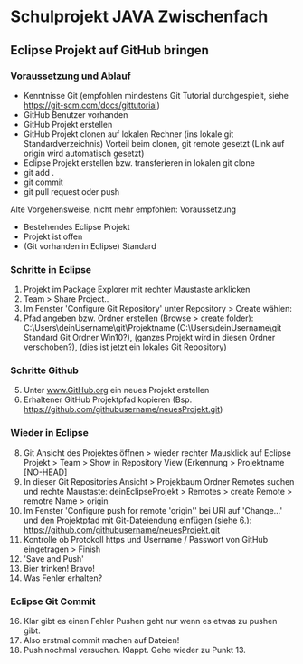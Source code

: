 # Schulprojekt JAVA Zwischenfach
## Eclipse Projekt auf GitHub bringen
### Voraussetzung und Ablauf
* Kenntnisse Git (empfohlen mindestens Git Tutorial durchgespielt, siehe https://git-scm.com/docs/gittutorial)
* GitHub Benutzer vorhanden
* GitHub Projekt erstellen
* GitHub Projekt clonen auf lokalen Rechner (ins lokale git Standardverzeichnis) Vorteil beim clonen, git remote gesetzt (Link auf origin wird automatisch gesetzt)
* Eclipse Projekt erstellen bzw. transferieren in lokalen git clone
* git add .
* git commit
* git pull request oder push

Alte Vorgehensweise, nicht mehr empfohlen:
Voraussetzung
- Bestehendes Eclipse Projekt
- Projekt ist offen
- (Git vorhanden in Eclipse) Standard

### Schritte in Eclipse
1. Projekt im Package Explorer mit rechter Maustaste anklicken
2. Team > Share Project..
3. Im Fenster 'Configure Git Repository' unter Repository > Create wählen:
4. Pfad angeben bzw. Ordner erstellen (Browse > create folder): C:\Users\deinUsername\git\Projektname (C:\Users\deinUsername\git Standard Git Ordner Win10?), (ganzes Projekt wird in diesen Ordner verschoben?), (dies ist jetzt ein lokales Git Repository)
### Schritte Github
5. Unter www.GitHub.org ein neues Projekt erstellen
6. Erhaltener GitHub Projektpfad kopieren (Bsp. https://github.com/githubusername/neuesProjekt.git)
### Wieder in Eclipse
8. Git Ansicht des Projektes öffnen > wieder rechter Mausklick auf Eclipse Projekt > Team > Show in Repository View (Erkennung > Projektname [NO-HEAD]
9. In dieser Git Repositories Ansicht > Projekbaum Ordner Remotes suchen und rechte Maustaste: deinEclipseProjekt > Remotes > create Remote > remotre Name > origin
10. Im Fenster 'Configure push for remote 'origin'' bei URI auf 'Change...' und den Projektpfad mit Git-Dateiendung einfügen (siehe 6.): https://github.com/githubusername/neuesProjekt.git
11. Kontrolle ob Protokoll https und Username / Passwort von GitHub eingetragen > Finish
12. 'Save and Push'
13. Bier trinken! Bravo!
14. Was Fehler erhalten?
### Eclipse Git Commit
16. Klar gibt es einen Fehler Pushen geht nur wenn es etwas zu pushen gibt.
17. Also erstmal commit machen auf Dateien!
18. Push nochmal versuchen. Klappt. Gehe wieder zu Punkt 13.
